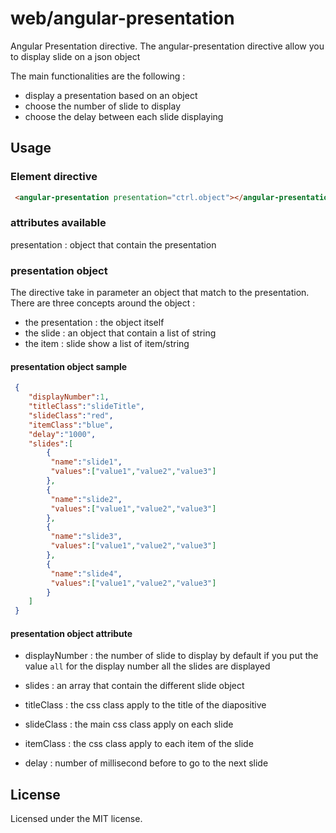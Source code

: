# web/angular-presentation
Angular Presentation directive.
The angular-presentation directive allow you to display slide on a json object

The main functionalities are the following :
 * display a presentation based on an object 
 * choose the number of slide to display
 * choose the delay between each slide displaying
 
## Usage

### Element directive

```html
 <angular-presentation presentation="ctrl.object"></angular-presentation>
```

### attributes available

presentation : object that contain the presentation 

### presentation object

The directive take in parameter an object that match to the presentation.
There are three concepts around the object : 
 * the presentation : the object itself  
 * the slide : an object that contain a list of string
 * the item : slide show a list of item/string
 

#### presentation object sample

```json
 {
	"displayNumber":1,
	"titleClass":"slideTitle",
	"slideClass":"red",
	"itemClass":"blue",
	"delay":"1000",
	"slides":[
		{
		 "name":"slide1",
		 "values":["value1","value2","value3"]
		},
		{
		 "name":"slide2",
		 "values":["value1","value2","value3"]
		},
		{
		 "name":"slide3",
		 "values":["value1","value2","value3"]
		},
		{
		 "name":"slide4",
		 "values":["value1","value2","value3"]
		}
	]
 }
```

#### presentation object attribute
 
 * displayNumber : the number of slide to display by default
  if you put the value ```all``` for the display number all the slides are displayed
  
 * slides        : an array that contain the different slide object 
 
 * titleClass : the css class apply to the title of the diapositive
 
 * slideClass : the main css class apply on each slide
 
 * itemClass : the css class apply to each item of the slide
 
 * delay : number of millisecond before to go to the next slide

## License
Licensed under the MIT license.
